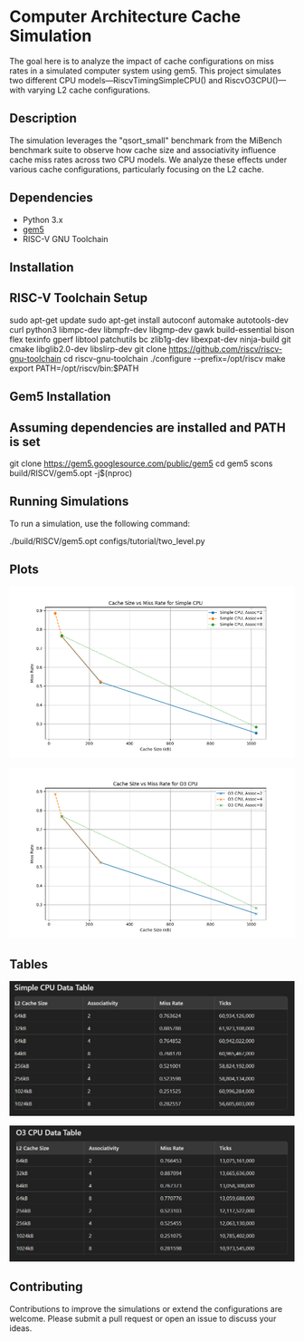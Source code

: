 # Computer Architecture Cache Simulation

The goal here is to analyze the impact of cache configurations on miss rates in a simulated computer system using gem5. This project simulates two different CPU models—RiscvTimingSimpleCPU() and RiscvO3CPU()—with varying L2 cache configurations.

## Description

The simulation leverages the "qsort_small" benchmark from the MiBench benchmark suite to observe how cache size and associativity influence cache miss rates across two CPU models. We analyze these effects under various cache configurations, particularly focusing on the L2 cache.

## Dependencies

- Python 3.x
- [gem5](http://www.gem5.org/)
- RISC-V GNU Toolchain

## Installation

## RISC-V Toolchain Setup

sudo apt-get update
sudo apt-get install autoconf automake autotools-dev curl python3 libmpc-dev libmpfr-dev libgmp-dev gawk build-essential bison flex texinfo gperf libtool patchutils bc zlib1g-dev libexpat-dev ninja-build git cmake libglib2.0-dev libslirp-dev
git clone https://github.com/riscv/riscv-gnu-toolchain
cd riscv-gnu-toolchain
./configure --prefix=/opt/riscv
make
export PATH=/opt/riscv/bin:$PATH

## Gem5 Installation

## Assuming dependencies are installed and PATH is set
git clone https://gem5.googlesource.com/public/gem5
cd gem5
scons build/RISCV/gem5.opt -j$(nproc)

## Running Simulations

To run a simulation, use the following command:

./build/RISCV/gem5.opt configs/tutorial/two_level.py

## Plots

![1](https://github.com/nikhil21268/Gem5-Simulation/blob/main/Plots/Plot1.png)

![2](https://github.com/nikhil21268/Gem5-Simulation/blob/main/Plots/Plot2.png)

## Tables

![1](https://github.com/nikhil21268/Gem5-Simulation/blob/main/Plots/Table1.png)

![2](https://github.com/nikhil21268/Gem5-Simulation/blob/main/Plots/Table2.png)


## Contributing

Contributions to improve the simulations or extend the configurations are welcome. Please submit a pull request or open an issue to discuss your ideas.
